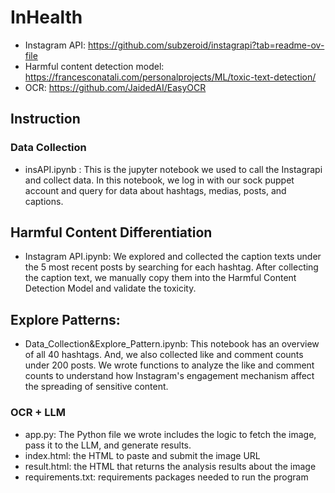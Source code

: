 # InHealth

- Instagram API: https://github.com/subzeroid/instagrapi?tab=readme-ov-file
- Harmful content detection model: https://francesconatali.com/personalprojects/ML/toxic-text-detection/
- OCR: https://github.com/JaidedAI/EasyOCR

## Instruction

### Data Collection
- insAPI.ipynb : This is the jupyter notebook we used to call the Instagrapi and collect data. In this notebook, we log in with our sock puppet account and query for data about hashtags, medias, posts, and captions.

## Harmful Content Differentiation
- Instagram API.ipynb: We explored and collected the caption texts under the 5 most recent posts by searching for each hashtag. After collecting the caption text, we manually copy them into the Harmful Content Detection Model and validate the toxicity.

## Explore Patterns:
- Data_Collection&Explore_Pattern.ipynb: This notebook has an overview of all 40 hashtags. And, we also collected like and comment counts under 200 posts. We wrote functions to analyze the like and comment counts to understand how Instagram's engagement mechanism affect the spreading of sensitive content.

### OCR + LLM
- app.py: The Python file we wrote includes the logic to fetch the image, pass it to the LLM, and generate results.
- index.html: the HTML to paste and submit the image URL
- result.html: the HTML that returns the analysis results about the image
- requirements.txt: requirements packages needed to run the program
